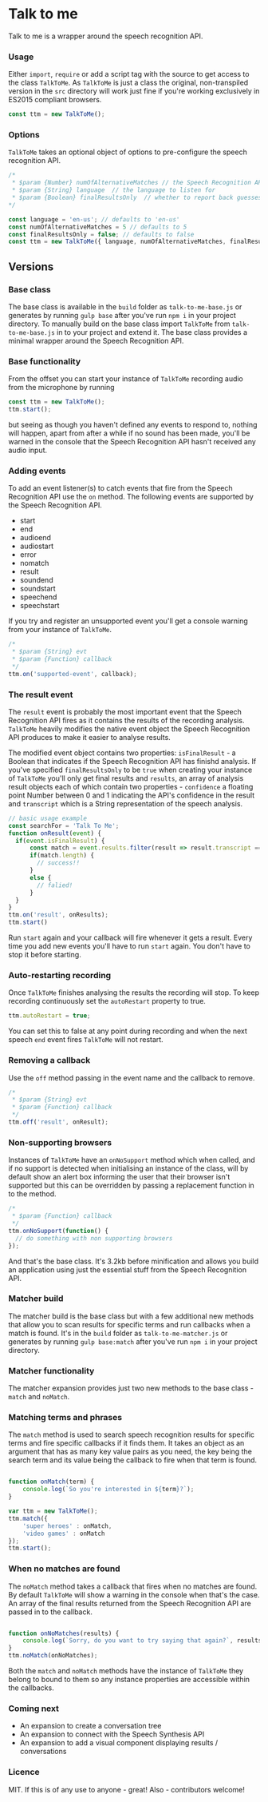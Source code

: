 # Talk to me

Talk to me is a wrapper around the speech recognition API. 

### Usage

Either `import`, `require` or add a script tag with the source to get access to the class `TalkToMe`. As `TalkToMe` is just a class the original, non-transpiled version in the `src` directory will work just fine if you're working exclusively in ES2015 compliant browsers.

```javascript
const ttm = new TalkToMe();
```
### Options

`TalkToMe` takes an optional object of options to pre-configure the speech recognition API.

```javascript
/*
 * $param {Number} numOfAlternativeMatches // the Speech Recognition API can suggest alternative matches
 * $param {String} language  // the language to listen for
 * $param {Boolean} finalResultsOnly  // whether to report back guesses at speech analysis or final results only
*/

const language = 'en-us'; // defaults to 'en-us'
const numOfAlternativeMatches = 5 // defaults to 5
const finalResultsOnly = false; // defaults to false
const ttm = new TalkToMe({ language, numOfAlternativeMatches, finalResultsOnly });
```

## Versions

### Base class

The base class is available in the `build` folder as `talk-to-me-base.js` or generates by running `gulp base` after you've run `npm i` in your project directory. To manually build on the base class import `TalkToMe` from `talk-to-me-base.js` in to your project and extend it. The base class provides a minimal wrapper around the Speech Recognition API.

### Base functionality

From the offset you can start your instance of `TalkToMe` recording audio from the microphone by running

```javascript
const ttm = new TalkToMe(); 
ttm.start();
```
but seeing as though you haven't defined any events to respond to, nothing will happen, apart from after a while if no sound has been made, you'll be warned in the console that the Speech Recognition API hasn't received any audio input.

### Adding events

To add an event listener(s) to catch events that fire from the Speech Recognition API use the `on` method. The following events are supported by the Speech Recognition API.

* start
* end
* audioend
* audiostart
* error
* nomatch
* result
* soundend
* soundstart
* speechend
* speechstart

If you try and register an unsupported event you'll get a console warning from your instance of `TalkToMe`.

```javascript
/*
 * $param {String} evt
 * $param {Function} callback
 */
ttm.on('supported-event', callback);
```

### The result event

The `result` event is probably the most important event that the Speech Recognition API fires as it contains the results of the recording analysis. `TalkToMe` heavily modifies the native event object the Speech Recognition API produces to make it easier to analyse results.

The modified event object contains two properties: `isFinalResult` - a Boolean that indicates if the Speech Recognition API has finishd analysis. If you've specified `finalResultsOnly` to be `true` when creating your instance of `TalkToMe` you'll only get final results and `results`, an array of analysis result objects each of which contain two properties - `confidence` a floating point Number between 0 and 1 indicating the API's confidence in the result and `transcript` which is a String representation of the speech analysis.

```javascript
// basic usage example
const searchFor = 'Talk To Me';
function onResult(event) {
  if(event.isFinalResult) {
      const match = event.results.filter(result => result.transcript === searchFor);
      if(match.length) {
        // success!!
      }
      else {
        // falied!
      }
  }
}
ttm.on('result', onResults);
ttm.start()
```

Run `start` again and your callback will fire whenever it gets a result. Every time you add new events you'll have to run `start` again. You don't have to stop it before starting. 

### Auto-restarting recording

Once `TalkToMe` finishes analysing the results the recording will stop. To keep recording continuously set the `autoRestart` property to true.

```javascript
ttm.autoRestart = true;
```

You can set this to false at any point during recording and when the next speech `end` event fires `TalkToMe` will not restart.

### Removing a callback
Use the `off` method passing in the event name and the callback to remove.

```javascript
/*
 * $param {String} evt
 * $param {Function} callback
 */
ttm.off('result', onResult);
```

### Non-supporting browsers

Instances of `TalkToMe` have an `onNoSupport` method which when called, and if no support is detected when initialising an instance of the class, will by default show an alert box informing the user that their browser isn't supported but this can be overridden by passing a replacement function in to the method.

```javascript
/*
 * $param {Function} callback
 */
ttm.onNoSupport(function() {
  // do something with non supporting browsers
});
```

And that's the base class. It's 3.2kb before minification and allows you build an application using just the essential stuff from the Speech Recognition API.

### Matcher build

The matcher build is the base class but with a few additional new methods that allow you to scan results for specific terms and run callbacks when a match is found. It's in the `build` folder as `talk-to-me-matcher.js` or generates by running `gulp base:match` after you've run `npm i` in your project directory. 

### Matcher functionality

The matcher expansion provides just two new methods to the base class - `match` and `noMatch`.

### Matching terms and phrases

The `match` method is used to search speech recognition results for specific terms and fire specific callbacks if it finds them. It takes an object as an argument that has as many key value pairs as you need, the key being the search term and its value being the callback to fire when that term is found.

```javascript

function onMatch(term) {
	console.log(`So you're interested in ${term}?`);
}

var ttm = new TalkToMe();
ttm.match({ 
	'super heroes' : onMatch,
	'video games' : onMatch
});
ttm.start();

```

### When no matches are found

The `noMatch` method takes a callback that fires when no matches are found. By default `TalkToMe` will show a warning in the console when that's the case. An array of the final results returned from the Speech Recognition API are passed in to the callback.

```javascript

function onNoMatches(results) {
	console.log(`Sorry, do you want to try saying that again?`, results);
}
ttm.noMatch(onNoMatches);

```

Both the `match` and `noMatch` methods have the instance of `TalkToMe` they belong to bound to them so any instance properties are accessible within the callbacks.

### Coming next

* An expansion to create a conversation tree
* An expansion to connect with the Speech Synthesis API
* An expansion to add a visual component displaying results / conversations

### Licence

MIT. If this is of any use to anyone - great!
Also - contributors welcome!
